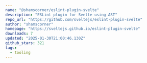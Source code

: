 ```yaml
---
name: "@shamscorner/eslint-plugin-svelte"
description: "ESLint plugin for Svelte using AST"
repo_url: "https://github.com/sveltejs/eslint-plugin-svelte"
author: "shamscorner"
homepage: "https://sveltejs.github.io/eslint-plugin-svelte"
downloads: 7
updated: "2025-01-30T21:00:46.130Z"
github_stars: 321
tags: 
  - tooling
---
```

